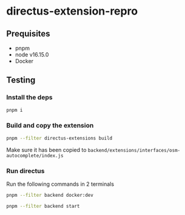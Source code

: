 # directus-extension-repro

## Prequisites

- pnpm
- node v16.15.0
- Docker

## Testing

### Install the deps

```sh
pnpm i
```

### Build and copy the extension

```sh
pnpm --filter directus-extensions build
```

Make sure it has been copied to `backend/extensions/interfaces/osm-autocomplete/index.js`

### Run directus

Run the following commands in 2 terminals

```sh
pnpm --filter backend docker:dev

pnpm --filter backend start
```
